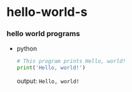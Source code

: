 # hello-world-s

### hello world programs

- python 
 
  ```python
  # This program prints Hello, world!
  print('Hello, world!')
  ```
  output:
  `Hello, world!`
